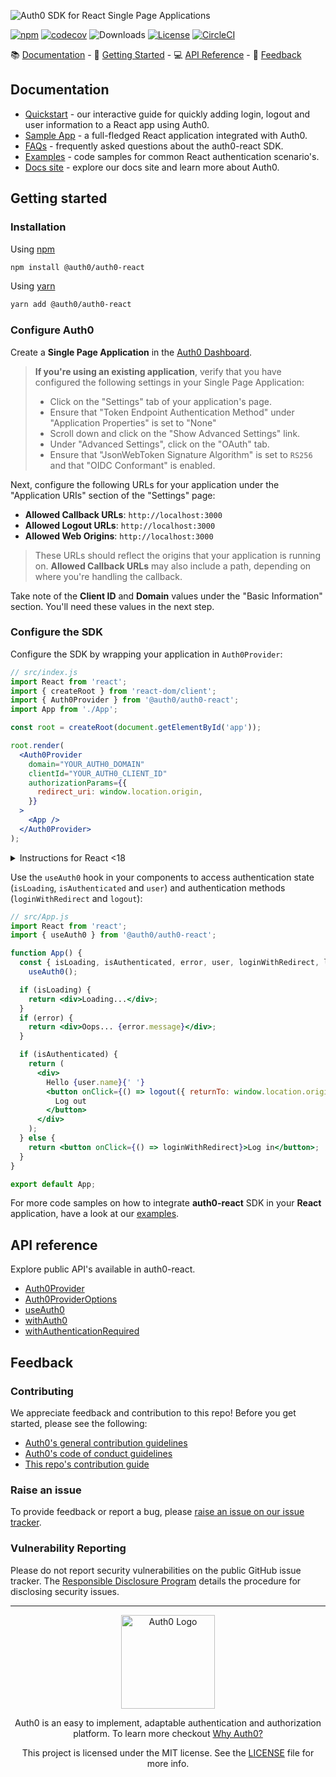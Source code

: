 ![Auth0 SDK for React Single Page Applications](https://cdn.auth0.com/website/sdks/banners/auth0-react-banner.png)

[![npm](https://img.shields.io/npm/v/@auth0/auth0-react.svg?style=flat)](https://www.npmjs.com/package/@auth0/auth0-react)
[![codecov](https://img.shields.io/codecov/c/github/auth0/auth0-react/master.svg?style=flat)](https://codecov.io/gh/auth0/auth0-react)
![Downloads](https://img.shields.io/npm/dw/@auth0/auth0-react)
[![License](https://img.shields.io/:license-mit-blue.svg?style=flat)](https://opensource.org/licenses/MIT)
[![CircleCI](https://img.shields.io/circleci/build/github/auth0/auth0-react.svg?branch=master&style=flat)](https://circleci.com/gh/auth0/auth0-react)

📚 [Documentation](#documentation) - 🚀 [Getting Started](#getting-started) - 💻 [API Reference](#api-reference) - 💬 [Feedback](#feedback)

## Documentation

- [Quickstart](https://auth0.com/docs/quickstart/spa/react) - our interactive guide for quickly adding login, logout and user information to a React app using Auth0.
- [Sample App](https://github.com/auth0-samples/auth0-react-samples/tree/master/Sample-01) - a full-fledged React application integrated with Auth0.
- [FAQs](https://github.com/auth0/auth0-react/blob/master/FAQ.md) - frequently asked questions about the auth0-react SDK.
- [Examples](https://github.com/auth0/auth0-react/blob/master/EXAMPLES.md) - code samples for common React authentication scenario's.
- [Docs site](https://www.auth0.com/docs) - explore our docs site and learn more about Auth0.

## Getting started

### Installation

Using [npm](https://npmjs.org/)

```bash
npm install @auth0/auth0-react
```

Using [yarn](https://yarnpkg.com/)

```bash
yarn add @auth0/auth0-react
```

### Configure Auth0

Create a **Single Page Application** in the [Auth0 Dashboard](https://manage.auth0.com/#/applications).

> **If you're using an existing application**, verify that you have configured the following settings in your Single Page Application:
>
> - Click on the "Settings" tab of your application's page.
> - Ensure that "Token Endpoint Authentication Method" under "Application Properties" is set to "None"
> - Scroll down and click on the "Show Advanced Settings" link.
> - Under "Advanced Settings", click on the "OAuth" tab.
> - Ensure that "JsonWebToken Signature Algorithm" is set to `RS256` and that "OIDC Conformant" is enabled.

Next, configure the following URLs for your application under the "Application URIs" section of the "Settings" page:

- **Allowed Callback URLs**: `http://localhost:3000`
- **Allowed Logout URLs**: `http://localhost:3000`
- **Allowed Web Origins**: `http://localhost:3000`

> These URLs should reflect the origins that your application is running on. **Allowed Callback URLs** may also include a path, depending on where you're handling the callback.

Take note of the **Client ID** and **Domain** values under the "Basic Information" section. You'll need these values in the next step.

### Configure the SDK

Configure the SDK by wrapping your application in `Auth0Provider`:

```jsx
// src/index.js
import React from 'react';
import { createRoot } from 'react-dom/client';
import { Auth0Provider } from '@auth0/auth0-react';
import App from './App';

const root = createRoot(document.getElementById('app'));

root.render(
  <Auth0Provider
    domain="YOUR_AUTH0_DOMAIN"
    clientId="YOUR_AUTH0_CLIENT_ID"
    authorizationParams={{
      redirect_uri: window.location.origin,
    }}
  >
    <App />
  </Auth0Provider>
);
```

<details>
<summary>Instructions for React <18</summary>
<br>

```jsx
// src/index.js
import React from 'react';
import ReactDOM from 'react-dom';
import { Auth0Provider } from '@auth0/auth0-react';
import App from './App';

ReactDOM.render(
  <Auth0Provider
    domain="YOUR_AUTH0_DOMAIN"
    clientId="YOUR_AUTH0_CLIENT_ID"
    authorizationParams={{
      redirect_uri: window.location.origin,
    }}
  >
    <App />
  </Auth0Provider>,
  document.getElementById('app')
);
```
</details>

Use the `useAuth0` hook in your components to access authentication state (`isLoading`, `isAuthenticated` and `user`) and authentication methods (`loginWithRedirect` and `logout`):

```jsx
// src/App.js
import React from 'react';
import { useAuth0 } from '@auth0/auth0-react';

function App() {
  const { isLoading, isAuthenticated, error, user, loginWithRedirect, logout } =
    useAuth0();

  if (isLoading) {
    return <div>Loading...</div>;
  }
  if (error) {
    return <div>Oops... {error.message}</div>;
  }

  if (isAuthenticated) {
    return (
      <div>
        Hello {user.name}{' '}
        <button onClick={() => logout({ returnTo: window.location.origin })}>
          Log out
        </button>
      </div>
    );
  } else {
    return <button onClick={() => loginWithRedirect}>Log in</button>;
  }
}

export default App;
```

For more code samples on how to integrate **auth0-react** SDK in your **React** application, have a look at our [examples](https://github.com/auth0/auth0-react/blob/master/EXAMPLES.md).

## API reference

Explore public API's available in auth0-react.

- [Auth0Provider](https://auth0.github.io/auth0-react/functions/Auth0Provider.html)
- [Auth0ProviderOptions](https://auth0.github.io/auth0-react/interfaces/Auth0ProviderOptions.html)
- [useAuth0](https://auth0.github.io/auth0-react/functions/useAuth0.html)
- [withAuth0](https://auth0.github.io/auth0-react/functions/withAuth0.html)
- [withAuthenticationRequired](https://auth0.github.io/auth0-react/functions/withAuthenticationRequired.html)

## Feedback

### Contributing

We appreciate feedback and contribution to this repo! Before you get started, please see the following:

- [Auth0's general contribution guidelines](https://github.com/auth0/open-source-template/blob/master/GENERAL-CONTRIBUTING.md)
- [Auth0's code of conduct guidelines](https://github.com/auth0/open-source-template/blob/master/CODE-OF-CONDUCT.md)
- [This repo's contribution guide](https://github.com/auth0/auth0-react/blob/master/CONTRIBUTING.md)

### Raise an issue

To provide feedback or report a bug, please [raise an issue on our issue tracker](https://github.com/auth0/auth0-react/issues).

### Vulnerability Reporting

Please do not report security vulnerabilities on the public GitHub issue tracker. The [Responsible Disclosure Program](https://auth0.com/responsible-disclosure-policy) details the procedure for disclosing security issues.

---

<p align="center">
  <picture>
    <source media="(prefers-color-scheme: light)" srcset="https://cdn.auth0.com/website/sdks/logos/auth0_light_mode.png"   width="150">
    <source media="(prefers-color-scheme: dark)" srcset="https://cdn.auth0.com/website/sdks/logos/auth0_dark_mode.png" width="150">
    <img alt="Auth0 Logo" src="https://cdn.auth0.com/website/sdks/logos/auth0_light_mode.png" width="150">
  </picture>
</p>
<p align="center">Auth0 is an easy to implement, adaptable authentication and authorization platform. To learn more checkout <a href="https://auth0.com/why-auth0">Why Auth0?</a></p>
<p align="center">
This project is licensed under the MIT license. See the <a href="https://github.com/auth0/auth0-react/blob/master/LICENSE"> LICENSE</a> file for more info.</p>

